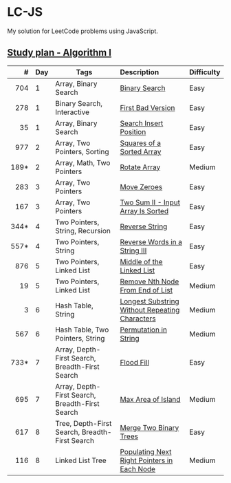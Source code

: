 # LC-JS

My solution for LeetCode problems using JavaScript.

## [Study plan - Algorithm I](https://leetcode.com/study-plan/algorithm)

|   # | Day | Tags | Description | Difficulty |
|----:|---|---|:---|:-----------|
| 704 | 1 | Array, Binary Search | [Binary Search](problems/LC704.js) | Easy
| 278 | 1 | Binary Search, Interactive | [First Bad Version](problems/LC278.js) | Easy
| 35  | 1 | Array, Binary Search | [Search Insert Position](problems/LC35.js) | Easy
| 977 | 2 | Array, Two Pointers, Sorting | [Squares of a Sorted Array](problems/LC977.js) | Easy
| 189* | 2 | Array, Math, Two Pointers | [Rotate Array](problems/LC189.js) | Medium
| 283 | 3 | Array, Two Pointers | [Move Zeroes](problems/LC283.js) | Easy
| 167 | 3 | Array, Two Pointers | [Two Sum II - Input Array Is Sorted](problems/LC167.js) | Easy
| 344* | 4 | Two Pointers, String, Recursion | [Reverse String](problems/LC344.js) | Easy
| 557* | 4 | Two Pointers, String | [Reverse Words in a String III](problems/LC557.js) | Easy
| 876 | 5 | Two Pointers, Linked List | [Middle of the Linked List](problems/LC876.js) | Easy
|  19 | 5 | Two Pointers, Linked List | [Remove Nth Node From End of List](problems/LC19.js) | Medium
|   3 | 6 | Hash Table, String | [Longest Substring Without Repeating Characters](problems/LC3.js) | Medium
| 567 | 6 | Hash Table, Two Pointers, String | [Permutation in String](problems/LC567.js) | Medium
| 733* | 7 | Array, Depth-First Search, Breadth-First Search | [Flood Fill](problems/LC733.js) | Easy
| 695 | 7 | Array, Depth-First Search, Breadth-First Search | [Max Area of Island](problems/LC695.js) | Medium
| 617 | 8 | Tree, Depth-First Search, Breadth-First Search | [Merge Two Binary Trees](problems/LC617.js) | Easy
| 116 | 8 | Linked List Tree | [Populating Next Right Pointers in Each Node](problems/LC116.js) | Medium
